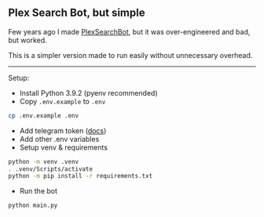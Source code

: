 ## Plex Search Bot, but simple

Few years ago I made [PlexSearchBot](https://github.com/thomasasfk/PlexSearchBot), but it was over-engineered and bad, but worked. 

This is a simpler version made to run easily without unnecessary overhead.

--- 

Setup:

- Install Python 3.9.2 (pyenv recommended)
- Copy `.env.example` to `.env`
```bash
cp .env.example .env
```
- Add telegram token ([docs](https://core.telegram.org/bots/api))
- Add other .env variables
- Setup venv & requirements
```bash
python -m venv .venv
. .venv/Scripts/activate
python -m pip install -r requirements.txt
```
- Run the bot
```bash
python main.py
```
